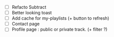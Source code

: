 - [ ] Refacto Subtract
- [ ] Better looking toast
- [ ] Add cache for my-playlists (+ button to refresh)
- [ ] Contact page
- [ ] Profile page : public or private track. (+ filter ?)
